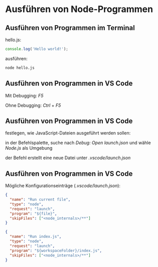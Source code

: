 # Ausführen von Node-Programmen

## Ausführen von Programmen im Terminal

hello.js:

```js
console.log('Hello world!');
```

ausführen:

```bash
node hello.js
```

## Ausführen von Programmen in VS Code

Mit Debugging: _F5_

Ohne Debugging: _Ctrl_ + _F5_

## Ausführen von Programmen in VS Code

festlegen, wie JavaScript-Dateien ausgeführt werden sollen:

in der Befehlspalette, suche nach _Debug: Open launch.json_ und wähle _Node.js_ als Umgebung

der Befehl erstellt eine neue Datei unter _.vscode/launch.json_

## Ausführen von Programmen in VS Code

Mögliche Konfigurationseinträge (_.vscode/launch.json_):

```json
{
  "name": "Run current file",
  "type": "node",
  "request": "launch",
  "program": "${file}",
  "skipFiles": ["<node_internals>/**"]
}
```

```json
{
  "name": "Run index.js",
  "type": "node",
  "request": "launch",
  "program": "${workspaceFolder}/index.js",
  "skipFiles": ["<node_internals>/**"]
}
```
